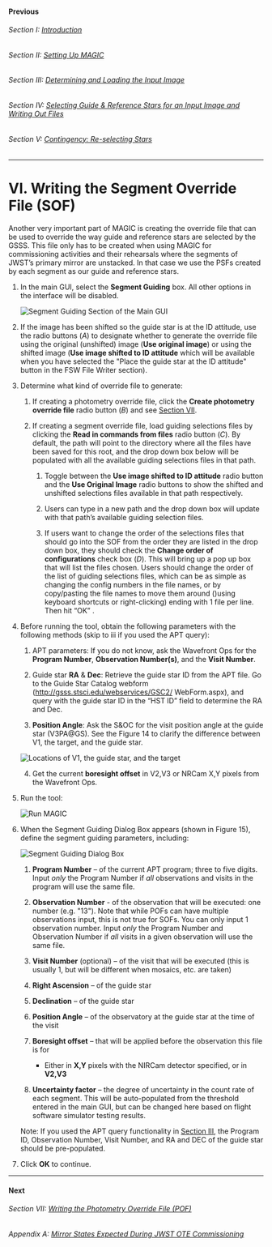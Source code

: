 #### Previous

###### Section I: [Introduction](i_introduction.md)

###### Section II: [Setting Up MAGIC](ii_setting_up.md)

###### Section III: [Determining and Loading the Input Image](iii_determining_and_loading_the_input_image.md)

###### Section IV: [Selecting Guide & Reference Stars for an Input Image and Writing Out Files](iv_select_stars_and_write_files.md)

###### Section V: [Contingency: Re-selecting Stars](v_contingency_reselect_stars.md)

-----------------------------------------

VI. Writing the Segment Override File (SOF)
=========================================================

Another very important part of MAGIC is creating the override file that can be used to override the way guide and reference stars are selected by the GSSS. This file only has to be created when using MAGIC for commissioning activities and their rehearsals where the segments of JWST’s primary mirror are unstacked. In that case we use the PSFs created by each segment as our guide and reference stars.
1. In the main GUI, select the **Segment Guiding** box. All other options in the interface will be disabled.

   ![Segment Guiding Section of the Main GUI](./figs/figure13_segment_guiding.png)

2. If the image has been shifted so the guide star is at the ID attitude, use the radio buttons (*A*) to designate whether to generate the override file using the original (unshifted) image (**Use original image**) or using the shifted image (**Use image shifted to ID attitude** which will be available when you have selected the "Place the guide star at the ID attitude" button in the FSW File Writer section).

3. Determine what kind of override file to generate:

   1. If creating a photometry override file, click the **Create photometry override file** radio button (*B*) and see [Section VII](vii_write_pof.md).

   2. If creating a segment override file, load guiding selections files by clicking the **Read in commands from files** radio button (*C*). By default, the path will point to the directory where all the files have been saved for this root, and the drop down box below will be populated with all the available guiding selections files in that path.
      1. Toggle between the **Use image shifted to ID attitude** radio button and the **Use Original Image** radio buttons to show the shifted and unshifted selections files available in that path respectively.

      2. Users can type in a new path and the drop down box will update with that path’s available guiding selection files.

      3. If users want to change the order of the selections files that should go into the SOF from the order they are listed in the drop down box, they should check the **Change order of configurations** check box (*D*). This will bring up a pop up box that will list the files chosen. Users should change the order of the list of guiding selections files, which can be as simple as changing the config numbers in the file names, or by copy/pasting the file names to move them around ()using keyboard shortcuts or right-clicking) ending with 1 file per line. Then hit “OK” .

4. Before running the tool, obtain the following parameters with the following methods (skip to iii if you used the APT query):

   1. APT parameters: If you do not know, ask the Wavefront Ops for the **Program Number**, **Observation Number(s)**, and the **Visit Number**.

   2. Guide star **RA** & **Dec**: Retrieve the guide star ID from the APT file. Go to the Guide Star Catalog webform (http://gsss.stsci.edu/webservices/GSC2/
WebForm.aspx), and query with the guide star ID in the “HST ID” field to determine the RA and Dec.

   3. **Position Angle**: Ask the S&OC for the visit position angle at the guide star (V3PA@GS).
      See the Figure 14 to clarify the difference between V1, the target, and the guide star.

   ![Locations of V1, the guide star, and the target](./figs/figure14_locations_of_v1.png)

   4. Get the current **boresight offset** in V2,V3 or NRCam X,Y pixels from the Wavefront Ops.

5. Run the tool:

   ![Run MAGIC](./figs/figure_a_run.png)

6. When the Segment Guiding Dialog Box appears (shown in Figure 15), define the segment guiding parameters, including:

   ![Segment Guiding Dialog Box](./figs/figure15_segment_guiding_dialog.png)

   1. **Program Number** – of the current APT program; three to five digits. Input *only* the Program Number if *all* observations and visits in the program will use the same file.

   2. **Observation Number** - of the observation that will be executed: one number (e.g. "13"). Note that while POFs can have multiple observations input, this is not true for SOFs. You can only input 1 observation number. Input *only* the Program Number and Observation Number if *all* visits in a given observation will use the same file.

   3. **Visit Number** (optional) – of the visit that will be executed (this is usually 1, but will be different when mosaics, etc. are taken)

   4. **Right Ascension** – of the guide star

   5. **Declination** – of the guide star

   6. **Position Angle** – of the observatory at the guide star at the time of the visit

   7. **Boresight offset** – that will be applied before the observation this file is for

      - Either in **X,Y** pixels with the NIRCam detector specified, or in **V2,V3**

   8. **Uncertainty factor** – the degree of uncertainty in the count rate of each segment. This will be auto-populated from the threshold entered in the main GUI, but can be changed here based on flight software simulator testing results.

   Note: If you used the APT query functionality in [Section III](iii_determining_and_loading_the_input_image.md), the Program ID, Observation Number, Visit Number, and RA and DEC of the guide star should be pre-populated.

7. Click **OK** to continue.

---------------------------------

#### Next

###### Section VII: [Writing the Photometry Override File (POF)](vii_write_pof.md)

###### Appendix A: [Mirror States Expected During JWST OTE Commissioning](appendix_mirror_states.md)
